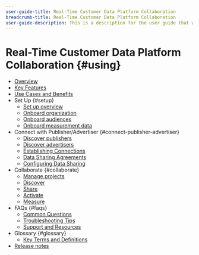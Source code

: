 ```yaml
---
user-guide-title: Real-Time Customer Data Platform Collaboration
breadcrumb-title: Real-Time Customer Data Platform Collaboration
user-guide-description: This is a description for the user guide that will be displayed on the landing page.
---
```


# Real-Time Customer Data Platform Collaboration {#using}

* [Overview](./overview.md)
* [Key Features](./features.md)
* [Use Cases and Benefits](./use-cases-benefits.md)
* Set Up {#setup}
  * [Set up overview](./setup/setup-overview.md)
  * [Onboard organization](./setup/onboard-organization.md)
  * [Onboard audiences](./setup/onboard-audiences.md)
  * [Onboard measurement data](./setup/onboard-measurement-data.md)
* Connect with Publisher/Advertiser {#connect-publisher-advertiser}
  * [Discover publishers](./connect-publisher-advertiser/discover-publishers.md)
  * [Discover advertisers](./connect-publisher-advertiser/discover-advertisers.md)
  * [Establishing Connections](./connect-publisher-advertiser/establishing-connections.md)
  * [Data Sharing Agreements](./connect-publisher-advertiser/data-sharing-agreements.md)
  * [Configuring Data Sharing](./connect-publisher-advertiser/configuring-data-sharing.md)
* Collaborate {#collaborate}
  * [Manage projects](./collaborate/manage-projects.md)
  * [Discover](./collaborate/discover.md)
  * [Share](./collaborate/share.md)
  * [Activate](./collaborate/activate.md)
  * [Measure](./collaborate/measure.md)
* FAQs {#faqs}
  * [Common Questions](./faqs/common-questions.md)
  * [Troubleshooting Tips](./faqs/troubleshooting-tips.md)
  * [Support and Resources](./faqs/support-and-resources.md)
* Glossary {#glossary}
  * [Key Terms and Definitions](./glossary/key-terms-and-definitions.md)
* [Release notes](https://experienceleague.adobe.com/en/docs/experience-platform/release-notes/latest)
